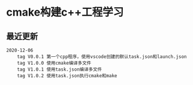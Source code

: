 # cmake构建c++工程学习

## 最近更新
    
    2020-12-06 
        tag V0.0.1 第一个cpp程序，使用vscode创建的默认task.json和launch.json
        tag V1.0.0 使用cmake编译多文件
        tag V1.0.1 使用task.json编译多文件
        tag V1.0.2 使用task.json执行cmake和make


